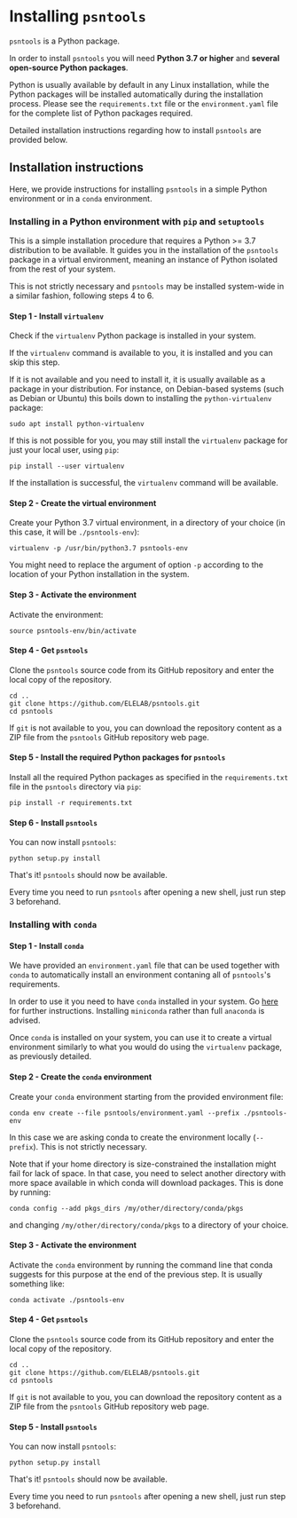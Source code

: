 # Installing `psntools`

`psntools` is a Python package.

In order to install `psntools` you will need **Python 3.7 or higher** and **several open-source Python packages**.

Python is usually available by default in any Linux installation, while the Python packages will be installed automatically during the installation process. Please see the `requirements.txt` file or the `environment.yaml` file for the complete list of Python packages required.

Detailed installation instructions regarding how to install `psntools` are provided below.

## Installation instructions

Here, we provide instructions for installing `psntools` in a simple Python environment or in a `conda` environment.

### Installing in a Python environment with `pip` and `setuptools`

This is a simple installation procedure that requires a Python >= 3.7 distribution to be available. It guides you in the installation of the `psntools` package in a virtual environment, meaning an instance of Python isolated from the rest of your system.

This is not strictly necessary and `psntools` may be installed system-wide in a similar fashion, following steps 4 to 6.

#### Step 1 - Install `virtualenv`

Check if the `virtualenv` Python package is installed in your system.

If the `virtualenv` command is available to you, it is installed and you can skip this step. 

If it is not available and you need to install it, it is usually available as a package in your distribution. For instance, on Debian-based systems (such as Debian or Ubuntu) this boils down to installing the `python-virtualenv` package:

```shell
sudo apt install python-virtualenv
```

If this is not possible for you, you may still install the `virtualenv` package for just your local user, using `pip`:

```shell
pip install --user virtualenv
```

If the installation is successful, the `virtualenv` command will be available.

#### Step 2 - Create the virtual environment

Create your Python 3.7 virtual environment, in a directory of your choice (in this case, it will be `./psntools-env`):

```shell
virtualenv -p /usr/bin/python3.7 psntools-env
```

You might need to replace the argument of option `-p` according to the location of your Python installation in the system.

#### Step 3 - Activate the environment

Activate the environment:

```shell
source psntools-env/bin/activate
```

#### Step 4 - Get `psntools`

Clone the `psntools` source code from its GitHub repository and enter the local copy of the repository.

```shell
cd ..
git clone https://github.com/ELELAB/psntools.git
cd psntools
```

If `git` is not available to you, you can download the repository content as a ZIP file from the `psntools` GitHub repository web page.

#### Step 5 - Install the required Python packages for `psntools`

Install all the required Python packages as specified in the `requirements.txt` file in the ``psntools`` directory via `pip`:

```shell
pip install -r requirements.txt
```

#### Step 6 - Install `psntools`

You can now install `psntools`:

```shell
python setup.py install
```

That's it! `psntools` should now be available.

Every time you need to run `psntools` after opening a new shell, just run step 3 beforehand.

### Installing with `conda`

#### Step 1 - Install `conda`

We have provided an `environment.yaml` file that can be used together with `conda` to automatically install an environment contaning all of `psntools`'s requirements.

In order to use it you need to have `conda` installed in your system. Go [here](https://docs.conda.io/en/latest/miniconda.html) for further instructions. Installing `miniconda` rather than full `anaconda` is advised.

Once `conda` is installed on your system, you can use it to create a virtual environment similarly to what you would do using the `virtualenv` package, as previously detailed.

#### Step 2 - Create the `conda` environment

Create your `conda` environment starting from the provided environment file:

```shell
conda env create --file psntools/environment.yaml --prefix ./psntools-env
```

In this case we are asking conda to create the environment locally (`--prefix`). This is not strictly necessary.

Note that if your home directory is size-constrained the installation might fail for lack of space. In that case, you need to select another directory with more space available in which conda will download packages. This is done by running:

```shell
conda config --add pkgs_dirs /my/other/directory/conda/pkgs
```

and changing `/my/other/directory/conda/pkgs` to a directory of your choice.

#### Step 3 - Activate the environment

Activate the `conda` environment by running the command line that conda suggests for this purpose at the end of the previous step. It is usually something like:

```shell
conda activate ./psntools-env
```

#### Step 4 - Get `psntools`

Clone the `psntools` source code from its GitHub repository and enter the local copy of the repository.

```shell
cd ..
git clone https://github.com/ELELAB/psntools.git
cd psntools
```

If `git` is not available to you, you can download the repository content as a ZIP file from the `psntools` GitHub repository web page.

#### Step 5 - Install `psntools`

You can now install `psntools`:

```shell
python setup.py install
```

That's it! `psntools` should now be available.

Every time you need to run `psntools` after opening a new shell, just run step 3 beforehand.
